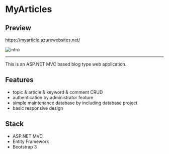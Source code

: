 # MyArticles

## Preview
https://myarticle.azurewebsites.net/

![intro](https://raw.githubusercontent.com/kims07231992/JasonPrivateStudy/tree/master/C%23/1_Web_Application/ASP.NET_MVC/PG4_Web_MyArticles/Lab43/README.PNG)


----------------------------------------------------------------------------------------------------------------

This is an ASP.NET MVC based blog type web application.

## Features

* topic & article & keyword & comment CRUD
* authentication by administrator feature
* simple maintenance database by including database project
* basic responsive design
 
## Stack

* ASP.NET MVC
* Entity Framework
* Bootstrap 3